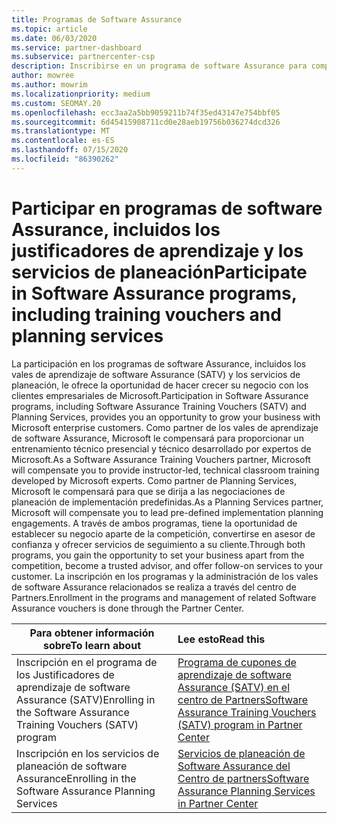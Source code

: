 ```yaml
---
title: Programas de Software Assurance
ms.topic: article
ms.date: 06/03/2020
ms.service: partner-dashboard
ms.subservice: partnercenter-csp
description: Inscribirse en un programa de software Assurance para compilar la empresa y compensarlo para entregar entrenamiento y planear a los clientes empresariales.
author: mowree
ms.author: mowrim
ms.localizationpriority: medium
ms.custom: SEOMAY.20
ms.openlocfilehash: ecc3aa2a5bb9059211b74f35ed43147e754bbf05
ms.sourcegitcommit: 6d45415908711cd0e28aeb19756b036274dcd326
ms.translationtype: MT
ms.contentlocale: es-ES
ms.lasthandoff: 07/15/2020
ms.locfileid: "86390262"
---
```

# <a name="participate-in-software-assurance-programs-including-training-vouchers-and-planning-services"></a><span data-ttu-id="6cacc-103">Participar en programas de software Assurance, incluidos los justificadores de aprendizaje y los servicios de planeación</span><span class="sxs-lookup"><span data-stu-id="6cacc-103">Participate in Software Assurance programs, including training vouchers and planning services</span></span>

<span data-ttu-id="6cacc-104">La participación en los programas de software Assurance, incluidos los vales de aprendizaje de software Assurance (SATV) y los servicios de planeación, le ofrece la oportunidad de hacer crecer su negocio con los clientes empresariales de Microsoft.</span><span class="sxs-lookup"><span data-stu-id="6cacc-104">Participation in Software Assurance programs, including Software Assurance Training Vouchers (SATV) and Planning Services, provides you an opportunity to grow your business with Microsoft enterprise customers.</span></span> <span data-ttu-id="6cacc-105">Como partner de los vales de aprendizaje de software Assurance, Microsoft le compensará para proporcionar un entrenamiento técnico presencial y técnico desarrollado por expertos de Microsoft.</span><span class="sxs-lookup"><span data-stu-id="6cacc-105">As a Software Assurance Training Vouchers partner, Microsoft will compensate you to provide instructor-led, technical classroom training developed by Microsoft experts.</span></span> <span data-ttu-id="6cacc-106">Como partner de Planning Services, Microsoft le compensará para que se dirija a las negociaciones de planeación de implementación predefinidas.</span><span class="sxs-lookup"><span data-stu-id="6cacc-106">As a Planning Services partner, Microsoft will compensate you to lead pre-defined implementation planning engagements.</span></span> <span data-ttu-id="6cacc-107">A través de ambos programas, tiene la oportunidad de establecer su negocio aparte de la competición, convertirse en asesor de confianza y ofrecer servicios de seguimiento a su cliente.</span><span class="sxs-lookup"><span data-stu-id="6cacc-107">Through both programs, you gain the opportunity to set your business apart from the competition, become a trusted advisor, and offer follow-on services to your customer.</span></span> <span data-ttu-id="6cacc-108">La inscripción en los programas y la administración de los vales de software Assurance relacionados se realiza a través del centro de Partners.</span><span class="sxs-lookup"><span data-stu-id="6cacc-108">Enrollment in the programs and management of related Software Assurance vouchers is done through the Partner Center.</span></span>

|<span data-ttu-id="6cacc-109">**Para obtener información sobre**</span><span class="sxs-lookup"><span data-stu-id="6cacc-109">**To learn about**</span></span>   |<span data-ttu-id="6cacc-110">**Lee esto**</span><span class="sxs-lookup"><span data-stu-id="6cacc-110">**Read this**</span></span>   |
|--------------------------|:------------------|
|<span data-ttu-id="6cacc-111">Inscripción en el programa de los Justificadores de aprendizaje de software Assurance (SATV)</span><span class="sxs-lookup"><span data-stu-id="6cacc-111">Enrolling in the Software Assurance Training Vouchers (SATV) program</span></span>|[<span data-ttu-id="6cacc-112">Programa de cupones de aprendizaje de software Assurance (SATV) en el centro de Partners</span><span class="sxs-lookup"><span data-stu-id="6cacc-112">Software Assurance Training Vouchers (SATV) program in Partner Center</span></span>](software-assurance-satv.md)|
|<span data-ttu-id="6cacc-113">Inscripción en los servicios de planeación de software Assurance</span><span class="sxs-lookup"><span data-stu-id="6cacc-113">Enrolling in the Software Assurance Planning Services</span></span>|[<span data-ttu-id="6cacc-114">Servicios de planeación de Software Assurance del Centro de partners</span><span class="sxs-lookup"><span data-stu-id="6cacc-114">Software Assurance Planning Services in Partner Center</span></span>](software-assurance-dps.md) |